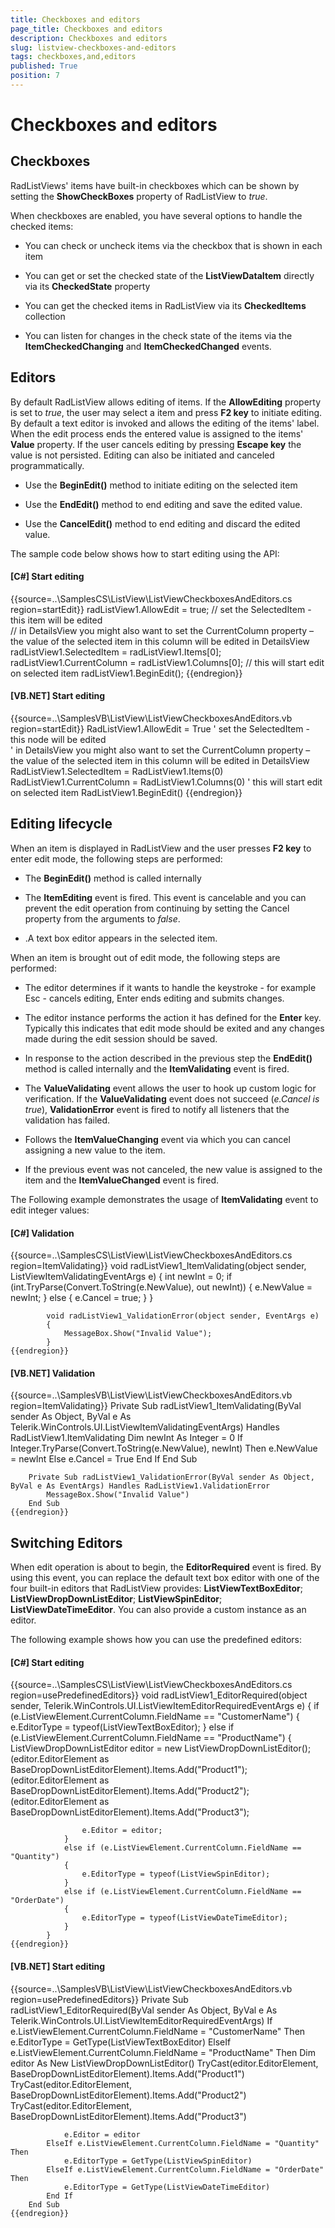 ```yaml
---
title: Checkboxes and editors
page_title: Checkboxes and editors
description: Checkboxes and editors
slug: listview-checkboxes-and-editors
tags: checkboxes,and,editors
published: True
position: 7
---
```


# Checkboxes and editors



## Checkboxes

RadListViews' items have built-in checkboxes which can be shown by setting the
          __ShowCheckBoxes__ property of RadListView to *true*.
        

When checkboxes are enabled, you have several options to handle the checked items:

* You can check or uncheck items via the checkbox that is shown in each item

* You can get or set the checked state of the __ListViewDataItem__ directly via
              its __CheckedState__ property
            

* You can get the checked items in RadListView via its __CheckedItems__ collection
            

* You can listen for changes in the check state of the items via the __ItemCheckedChanging__
              and __ItemCheckedChanged__ events.
            

## Editors

By default RadListView allows editing of items. If the __AllowEditing__ property is
          set to *true*, the user may select a item and press __F2 key__
          to initiate editing. By default a text editor is invoked and allows the editing of the items' label.
          When the edit process ends the entered value is assigned to the items' __Value__ property.
          If the user cancels editing by pressing __Escape key__ the value is not persisted.
          Editing can also be initiated and canceled programmatically.
        

* Use the __BeginEdit()__ method to initiate editing on the selected item
            

* Use the __EndEdit()__ method to end editing and save the edited value.
            

* Use the __CancelEdit()__ method to end editing and discard the edited value.
            

The sample code below shows how to start editing using the API:

#### __[C#] Start editing__

{{source=..\SamplesCS\ListView\ListViewCheckboxesAndEditors.cs region=startEdit}}
	            radListView1.AllowEdit = true;
	            // set the SelectedItem - this item will be edited  
	            // in DetailsView you might also want to set the CurrentColumn property – the value of the selected item in this column will be edited in DetailsView
	            radListView1.SelectedItem = radListView1.Items[0];
	            radListView1.CurrentColumn = radListView1.Columns[0];
	            // this will start edit on selected item
	            radListView1.BeginEdit();
	{{endregion}}



#### __[VB.NET] Start editing__

{{source=..\SamplesVB\ListView\ListViewCheckboxesAndEditors.vb region=startEdit}}
	        RadListView1.AllowEdit = True
	        ' set the SelectedItem - this node will be edited  
	        ' in DetailsView you might also want to set the CurrentColumn property – the value of the selected item in this column will be edited in DetailsView
	        RadListView1.SelectedItem = RadListView1.Items(0)
	        RadListView1.CurrentColumn = RadListView1.Columns(0)
	        ' this will start edit on selected item
	        RadListView1.BeginEdit()
	{{endregion}}



## Editing lifecycle

When an item is displayed in RadListView and the user presses __F2 key__ to enter edit mode,
          the following steps are performed:
        

* The __BeginEdit()__ method is called internally
            

* The __ItemEditing__ event is fired. This event is cancelable and
              you can prevent the edit operation from continuing by setting the Cancel property from the arguments to
              *false*.
            

* .A text box editor appears in the selected item.

When an item is brought out of edit mode, the following steps are performed:

* The editor determines if it wants to handle the keystroke - for example Esc - cancels editing, Enter ends editing and submits changes.

* The editor instance performs the action it has defined for the __Enter__ key.
              Typically this indicates that edit mode should be exited and any changes made during the edit session
              should be saved.
            

* In response to the action described in the previous step the __EndEdit()__ method is
              called internally and the __ItemValidating__ event is fired.
            

* The __ValueValidating__ event allows the user to hook up custom logic for verification.
              If the __ValueValidating__ event does not succeed (*e.Cancel is true*),
              __ValidationError__ event is fired to notify all listeners that the validation
              has failed.
            

* Follows the __ItemValueChanging__ event via which you can cancel
              assigning a new value to the item.
            

* If the previous event was not canceled, the new value is assigned to the item
              and the __ItemValueChanged__ event is fired.
            

The Following example demonstrates the usage of __ItemValidating__ event to edit integer values:
        

#### __[C#] Validation__

{{source=..\SamplesCS\ListView\ListViewCheckboxesAndEditors.cs region=ItemValidating}}
	        void radListView1_ItemValidating(object sender, ListViewItemValidatingEventArgs e)
	        {
	            int newInt = 0;
	            if (int.TryParse(Convert.ToString(e.NewValue), out newInt))
	            {
	                e.NewValue = newInt;
	            }
	            else
	            {
	                e.Cancel = true;
	            }
	        }
	
	        void radListView1_ValidationError(object sender, EventArgs e)
	        {
	            MessageBox.Show("Invalid Value");
	        }
	{{endregion}}



#### __[VB.NET] Validation__

{{source=..\SamplesVB\ListView\ListViewCheckboxesAndEditors.vb region=ItemValidating}}
	    Private Sub radListView1_ItemValidating(ByVal sender As Object, ByVal e As Telerik.WinControls.UI.ListViewItemValidatingEventArgs) Handles RadListView1.ItemValidating
	        Dim newInt As Integer = 0
	        If Integer.TryParse(Convert.ToString(e.NewValue), newInt) Then
	            e.NewValue = newInt
	        Else
	            e.Cancel = True
	        End If
	    End Sub
	
	    Private Sub radListView1_ValidationError(ByVal sender As Object, ByVal e As EventArgs) Handles RadListView1.ValidationError
	        MessageBox.Show("Invalid Value")
	    End Sub
	{{endregion}}



## Switching Editors

When edit operation is about to begin, the __EditorRequired__ event is fired.
          By using this event, you can replace the default text box editor with one of the four built-in editors
          that RadListView provides: __ListViewTextBoxEditor__;
          __ListViewDropDownListEditor__; __ListViewSpinEditor__;
          __ListViewDateTimeEditor__. You can also provide a custom instance as an editor.
        

The following example shows how you can use the predefined editors:

#### __[C#] Start editing__

{{source=..\SamplesCS\ListView\ListViewCheckboxesAndEditors.cs region=usePredefinedEditors}}
	        void radListView1_EditorRequired(object sender, Telerik.WinControls.UI.ListViewItemEditorRequiredEventArgs e)
	        {
	            if (e.ListViewElement.CurrentColumn.FieldName == "CustomerName")
	            {
	                e.EditorType = typeof(ListViewTextBoxEditor);
	            }
	            else if (e.ListViewElement.CurrentColumn.FieldName == "ProductName")
	            {
	                ListViewDropDownListEditor editor = new ListViewDropDownListEditor();
	                (editor.EditorElement as BaseDropDownListEditorElement).Items.Add("Product1");
	                (editor.EditorElement as BaseDropDownListEditorElement).Items.Add("Product2");
	                (editor.EditorElement as BaseDropDownListEditorElement).Items.Add("Product3");
	
	                e.Editor = editor;
	            }
	            else if (e.ListViewElement.CurrentColumn.FieldName == "Quantity")
	            {
	                e.EditorType = typeof(ListViewSpinEditor);
	            }
	            else if (e.ListViewElement.CurrentColumn.FieldName == "OrderDate")
	            {
	                e.EditorType = typeof(ListViewDateTimeEditor);
	            }
	        }
	{{endregion}}



#### __[VB.NET] Start editing__

{{source=..\SamplesVB\ListView\ListViewCheckboxesAndEditors.vb region=usePredefinedEditors}}
	    Private Sub radListView1_EditorRequired(ByVal sender As Object, ByVal e As Telerik.WinControls.UI.ListViewItemEditorRequiredEventArgs)
	        If e.ListViewElement.CurrentColumn.FieldName = "CustomerName" Then
	            e.EditorType = GetType(ListViewTextBoxEditor)
	        ElseIf e.ListViewElement.CurrentColumn.FieldName = "ProductName" Then
	            Dim editor As New ListViewDropDownListEditor()
	            TryCast(editor.EditorElement, BaseDropDownListEditorElement).Items.Add("Product1")
	            TryCast(editor.EditorElement, BaseDropDownListEditorElement).Items.Add("Product2")
	            TryCast(editor.EditorElement, BaseDropDownListEditorElement).Items.Add("Product3")
	
	            e.Editor = editor
	        ElseIf e.ListViewElement.CurrentColumn.FieldName = "Quantity" Then
	            e.EditorType = GetType(ListViewSpinEditor)
	        ElseIf e.ListViewElement.CurrentColumn.FieldName = "OrderDate" Then
	            e.EditorType = GetType(ListViewDateTimeEditor)
	        End If
	    End Sub
	{{endregion}}


